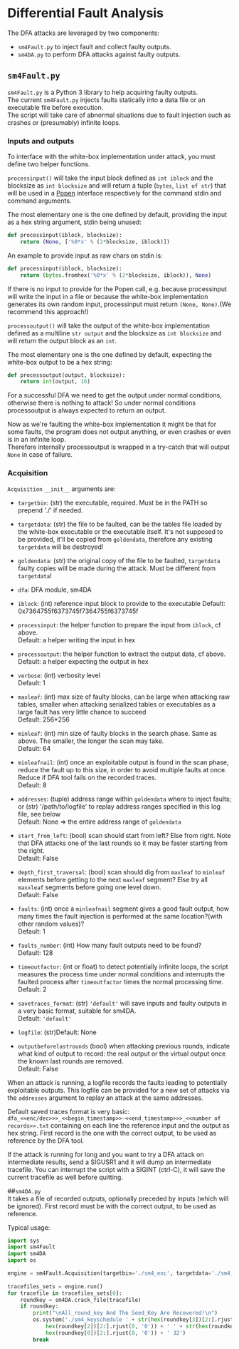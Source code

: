 # Differential Fault Analysis

The DFA attacks are leveraged by two components:

 * ```sm4Fault.py``` to inject fault and collect faulty outputs.
 * ```sm4DA.py``` to perform DFA attacks against faulty outputs.


## ```sm4Fault.py```

```sm4Fault.py``` is a Python 3 library to help acquiring faulty outputs.  
The current ```sm4Fault.py``` injects faults statically into a data file or an executable file before execution.   
The script will take care of abnormal situations due to fault injection such as crashes or (presumably) infinite loops.  

### Inputs and outputs

To interface with the white-box implementation under attack, you must define two helper functions.    

```processinput()``` will take the input block defined as ```int iblock``` and the blocksize as ```int blocksize``` and will return a tuple (```bytes```, ```list of str```) that will be used in a [Popen](https://docs.python.org/2/library/subprocess.html) interface respectively for the command stdin and command arguments.

The most elementary one is the one defined by default, providing the input as a hex string argument, stdin being unused:
```python
def processinput(iblock, blocksize):
    return (None, ['%0*x' % (2*blocksize, iblock)])
```

An example to provide input as raw chars on stdin is:
```python
def processinput(iblock, blocksize):
    return (bytes.fromhex('%0*x' % (2*blocksize, iblock)), None)
```

If there is no input to provide for the Popen call, e.g. because processinput will write the input in a file or because the white-box implementation generates its own random input, processinput must return ```(None, None)```.(We recommend this approach!)    


```processoutput()``` will take the output of the white-box implementation defined as a multiline ```str output``` and the blocksize as ```int blocksize``` and will return the output block as an ```int```.

The most elementary one is the one defined by default, expecting the white-box output to be a hex string:
```python
def processoutput(output, blocksize):
    return int(output, 16)
```

For a successful DFA we need to get the output under normal conditions, otherwise there is nothing to attack!
So under normal conditions processoutput is always expected to return an output.

Now as we're faulting the white-box implementation it might be that for some faults, the program does not output anything, or even crashes or even is in an infinite loop.  
Therefore internally processoutput is wrapped in a try-catch that will output ```None``` in case of failure.



### Acquisition

```Acquisition``` ```__init__``` arguments are:
  * ```targetbin```: (str) the executable, required. Must be in the PATH so prepend './' if needed.
  * ```targetdata```: (str) the file to be faulted, can be the tables file loaded by the white-box executable or the executable itself. It's not supposed to be provided, it'll be copied from ```goldendata```, therefore any existing ```targetdata``` will be destroyed!
  * ```goldendata```: (str) the original copy of the file to be faulted, ```targetdata``` faulty copies will be made during the attack. Must be different from ```targetdata```!
  * ```dfa```: DFA module, sm4DA
  * ```iblock```: (int) reference input block to provide to the executable
  Default: 0x7364755f6373745f7364755f6373745f
  * ```processinput```: the helper function to prepare the input from ```iblock```, cf above.  
  Default: a helper writing the input in hex
  * ```processoutput```: the helper function to extract the output data, cf above.  
  Default: a helper expecting the output in hex
  * ```verbose```: (int) verbosity level  
  Default: 1
  * ```maxleaf```: (int) max size of faulty blocks, can be large when attacking raw tables, smaller when attacking serialized tables or executables as a large fault has very little chance to succeed  
  Default: 256*256
  * ```minleaf```: (int) min size of faulty blocks in the search phase. Same as above. The smaller, the longer the scan may take.  
  Default: 64
  * ```minleafnail```: (int) once an exploitable output is found in the scan phase, reduce the fault up to this size, in order to avoid multiple faults at once. Reduce if DFA tool fails on the recorded traces.  
  Default: 8
  * ```addresses```: (tuple) address range within ```goldendata``` where to inject faults; or (str) '/path/to/logfile' to replay address ranges specified in this log file, see below  
  Default: None => the entire address range of ```goldendata```
  * ```start_from_left```: (bool) scan should start from left? Else from right. Note that DFA attacks one of the last rounds so it may be faster starting from the right.       
  Default: False
  * ```depth_first_traversal```: (bool) scan should dig from ```maxleaf``` to ```minleaf``` elements before getting to the next ```maxleaf``` segment? Else try all ```maxxleaf``` segments before going one level down.        
  Default: False
  * ```faults```: (int) once a ```minleafnail``` segment gives a good fault output, how many times the fault injection is performed at the same location?(with other random values)?   
  Default: 1 
  * ```faults_number```: (int) How many fault outputs need to be found?    
  Default: 128
  * ```timeoutfactor```: (int or float) to detect potentially infinite loops, the script measures the process time under normal conditions and interrupts the faulted process after ```timeoutfactor``` times the normal processing time.     
  Default: 2
  * ```savetraces_format```: (str) ```'default'``` will save inputs and faulty outputs in a very basic format, suitable for sm4DA.     
  Default: ```'default'```
  * ```logfile```: (str)Default: None

  * ```outputbeforelastrounds``` (bool) when attacking previous rounds, indicate what kind of output to record: the real output or the virtual output once the known last rounds are removed.      
  Default: False
  

When an attack is running, a logfile records the faults leading to potentially exploitable outputs. This logfile can be provided for a new set of attacks via the ```addresses``` argument to replay an attack at the same addresses.

Default saved traces format is very basic: ```dfa_<<enc/dec>>>_<<begin_timestamp>>-<<end_timestamp>>>_<<number of records>>.txt``` containing on each line the reference input and the output as hex string.
First record is the one with the correct output, to be used as reference by the DFA tool.

If the attack is running for long and you want to try a DFA attack on intermediate results, send a SIGUSR1 and it will dump an intermediate tracefile.
You can interrupt the script with a SIGINT (ctrl-C), it will save the current tracefile as well before quitting.    



##```sm4DA.py```   
It takes a file of recorded outputs, optionally preceded by inputs (which will be ignored).
First record must be with the correct output, to be used as reference.   

Typical usage:
```python
import sys
import sm4Fault
import sm4DA
import os

engine = sm4Fault.Acquisition(targetbin='./sm4_enc', targetdata='./sm4_enc', goldendata='./sm4_enc.gold', dfa=sm4DA,verbose=2, faults_number=128)
                             
tracefiles_sets = engine.run()
for tracefile in tracefiles_sets[0]:
    roundkey = sm4DA.crack_file(tracefile)
    if roundkey:
        print("\nAll_round_key And The Seed_Key Are Recovered!\n")
        os.system('./sm4_keyschedule ' + str(hex(roundkey[3])[2:].rjust(8, '0')) + ' ' + str(
            hex(roundkey[2])[2:].rjust(8, '0')) + ' ' + str(hex(roundkey[1])[2:].rjust(8, '0')) + ' ' + str(
            hex(roundkey[0])[2:].rjust(8, '0')) + ' 32')
        break
```
